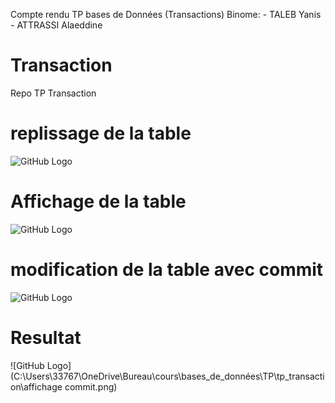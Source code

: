 Compte rendu TP bases de Données (Transactions)
    Binome:
        - TALEB Yanis
        - ATTRASSI Alaeddine
# Transaction
 Repo TP Transaction

# replissage de la table

 ![GitHub Logo](C:\Users\33767\OneDrive\Bureau\cours\bases_de_données\TP\tp_transaction\code_remplissage_table.png)

# Affichage de la table

 ![GitHub Logo](C:\Users\33767\OneDrive\Bureau\cours\bases_de_données\TP\tp_transaction\affichage_init.png)

# modification de la table avec commit
 
![GitHub Logo](C:\Users\33767\OneDrive\Bureau\cours\bases_de_données\TP\tp_transaction\code_commit.png)
# Resultat
 ![GitHub Logo](C:\Users\33767\OneDrive\Bureau\cours\bases_de_données\TP\tp_transaction\affichage commit.png)



